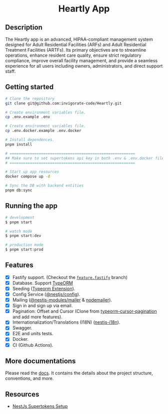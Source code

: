 <h1 align="center">
  Heartly App
</h1>

## Description

The Heartly app is an advanced, HIPAA-compliant management system designed for Adult Residential Facilities (ARFs) and Adult Residential Treatment Facilities (ARTFs). Its primary objectives are to streamline operations, enhance resident care quality, ensure strict regulatory compliance, improve overall facility management, and provide a seamless experience for all users including owners, administrators, and direct support staff.

## Getting started

```bash
# Clone the repository
git clone git@github.com:invigorate-code/Heartly.git

# Create environment variables file.
cp .env.example .env

# Create environment variables file.
cp .env.docker.example .env.docker

# Install dependences.
pnpm install

# ========================================================
## Make sure to set supertokens api key in both .env & .env.docker files
# ========================================================

# Start up app resources
docker compose up -d

# Sync the DB with backend entities
pnpm db:sync
```

## Running the app

```bash
# development
$ pnpm start

# watch mode
$ pnpm start:dev

# production mode
$ pnpm start:prod
```

## Features

- [x] Fastify support. (Checkout the [`feature.fastify`](https://github.com/vndevteam/nestjs-boilerplate/tree/feature.fastify) branch)
- [x] Database. Support [TypeORM](https://www.npmjs.com/package/typeorm)
- [x] Seeding ([Typeorm Extension](https://www.npmjs.com/package/typeorm-extension)).
- [x] Config Service ([@nestjs/config](https://www.npmjs.com/package/@nestjs/config)).
- [x] Mailing ([@nestjs-modules/mailer](https://www.npmjs.com/package/@nestjs-modules/mailer) & [nodemailer](https://www.npmjs.com/package/nodemailer)).
- [x] Sign in and sign up via email.
- [x] Pagination: Offset and Cursor (Clone from [typeorm-cursor-pagination](https://github.com/benjamin658/typeorm-cursor-pagination) and add more features).
- [x] Internationalization/Translations (I18N) ([nestjs-i18n](https://www.npmjs.com/package/nestjs-i18n)).
- [x] Swagger.
- [x] E2E and units tests.
- [x] Docker.
- [x] CI (Github Actions).

## More documentations

Please read the [docs](docs/README.md). It contains the details about the project structure, conventions, and more.

## Resources
- [NestJs Supertokens Setup](https://supertokens.com/docs/quickstart/integrations/nestjs)